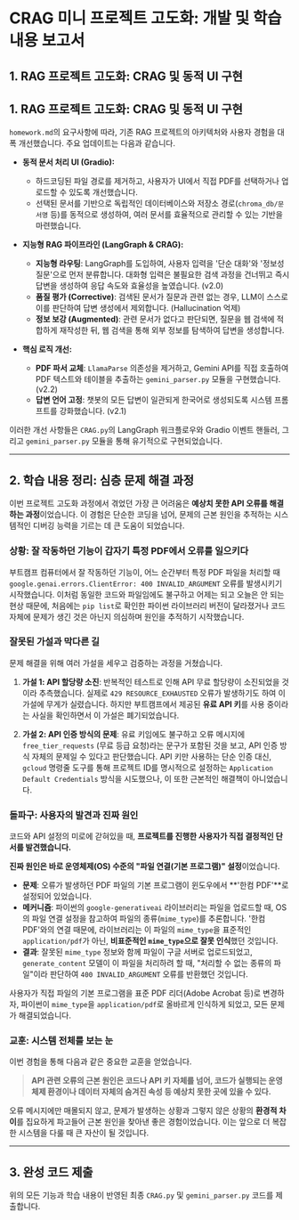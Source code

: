 # CRAG 미니 프로젝트 고도화: 개발 및 학습 내용 보고서

## 1. RAG 프로젝트 고도화: CRAG 및 동적 UI 구현

## 1. RAG 프로젝트 고도화: CRAG 및 동적 UI 구현

`homework.md`의 요구사항에 따라, 기존 RAG 프로젝트의 아키텍처와 사용자 경험을 대폭 개선했습니다. 주요 업데이트는 다음과 같습니다.

*   **동적 문서 처리 UI (Gradio):**
    *   하드코딩된 파일 경로를 제거하고, 사용자가 UI에서 직접 PDF를 선택하거나 업로드할 수 있도록 개선했습니다.
    *   선택된 문서를 기반으로 독립적인 데이터베이스와 저장소 경로(`chroma_db/문서명` 등)를 동적으로 생성하여, 여러 문서를 효율적으로 관리할 수 있는 기반을 마련했습니다.

*   **지능형 RAG 파이프라인 (LangGraph & CRAG):**
    *   **지능형 라우팅**: LangGraph를 도입하여, 사용자 입력을 '단순 대화'와 '정보성 질문'으로 먼저 분류합니다. 대화형 입력은 불필요한 검색 과정을 건너뛰고 즉시 답변을 생성하여 응답 속도와 효율성을 높였습니다. (v2.0)
    *   **품질 평가 (Corrective)**: 검색된 문서가 질문과 관련 없는 경우, LLM이 스스로 이를 판단하여 답변 생성에서 제외합니다. (Hallucination 억제)
    *   **정보 보강 (Augmented)**: 관련 문서가 없다고 판단되면, 질문을 웹 검색에 적합하게 재작성한 뒤, 웹 검색을 통해 외부 정보를 탐색하여 답변을 생성합니다.

*   **핵심 로직 개선:**
    *   **PDF 파서 교체**: `LlamaParse` 의존성을 제거하고, Gemini API를 직접 호출하여 PDF 텍스트와 테이블을 추출하는 `gemini_parser.py` 모듈을 구현했습니다. (v2.2)
    *   **답변 언어 고정**: 챗봇의 모든 답변이 일관되게 한국어로 생성되도록 시스템 프롬프트를 강화했습니다. (v2.1)

이러한 개선 사항들은 `CRAG.py`의 LangGraph 워크플로우와 Gradio 이벤트 핸들러, 그리고 `gemini_parser.py` 모듈을 통해 유기적으로 구현되었습니다.

---

## 2. 학습 내용 정리: 심층 문제 해결 과정

이번 프로젝트 고도화 과정에서 겪었던 가장 큰 어려움은 **예상치 못한 API 오류를 해결하는 과정**이었습니다. 이 경험은 단순한 코딩을 넘어, 문제의 근본 원인을 추적하는 시스템적인 디버깅 능력을 기르는 데 큰 도움이 되었습니다.

### 상황: 잘 작동하던 기능이 갑자기 특정 PDF에서 오류를 일으키다

부트캠프 컴퓨터에서 잘 작동하던 기능이, 어느 순간부터 특정 PDF 파일을 처리할 때 `google.genai.errors.ClientError: 400 INVALID_ARGUMENT` 오류를 발생시키기 시작했습니다. 이처럼 동일한 코드와 파일임에도 불구하고 어제는 되고 오늘은 안 되는 현상 때문에, 처음에는 `pip list`로 확인한 파이썬 라이브러리 버전이 달라졌거나 코드 자체에 문제가 생긴 것은 아닌지 의심하며 원인을 추적하기 시작했습니다.

### 잘못된 가설과 막다른 길

문제 해결을 위해 여러 가설을 세우고 검증하는 과정을 거쳤습니다.

1.  **가설 1: API 할당량 소진**: 반복적인 테스트로 인해 API 무료 할당량이 소진되었을 것이라 추측했습니다. 실제로 `429 RESOURCE_EXHAUSTED` 오류가 발생하기도 하여 이 가설에 무게가 실렸습니다. 하지만 부트캠프에서 제공된 **유료 API 키**를 사용 중이라는 사실을 확인하면서 이 가설은 폐기되었습니다.

2.  **가설 2: API 인증 방식의 문제**: 유료 키임에도 불구하고 오류 메시지에 `free_tier_requests` (무료 등급 요청)라는 문구가 포함된 것을 보고, API 인증 방식 자체의 문제일 수 있다고 판단했습니다. API 키만 사용하는 단순 인증 대신, `gcloud` 명령줄 도구를 통해 프로젝트 ID를 명시적으로 설정하는 `Application Default Credentials` 방식을 시도했으나, 이 또한 근본적인 해결책이 아니었습니다.

### 돌파구: 사용자의 발견과 진짜 원인

코드와 API 설정의 미로에 갇혀있을 때, **프로젝트를 진행한 사용자가 직접 결정적인 단서를 발견했습니다.**

**진짜 원인은 바로 운영체제(OS) 수준의 "파일 연결(기본 프로그램)" 설정**이었습니다.

- **문제**: 오류가 발생하던 PDF 파일의 기본 프로그램이 윈도우에서 **'한컴 PDF'**로 설정되어 있었습니다.
- **메커니즘**: 파이썬의 `google-generativeai` 라이브러리는 파일을 업로드할 때, OS의 파일 연결 설정을 참고하여 파일의 종류(`mime_type`)를 추론합니다. '한컴 PDF'와의 연결 때문에, 라이브러리는 이 파일의 `mime_type`을 표준적인 `application/pdf`가 아닌, **비표준적인 `mime_type`으로 잘못 인식**했던 것입니다.
- **결과**: 잘못된 `mime_type` 정보와 함께 파일이 구글 서버로 업로드되었고, `generate_content` 모델이 이 파일을 처리하려 할 때, "처리할 수 없는 종류의 파일"이라 판단하여 `400 INVALID_ARGUMENT` 오류를 반환했던 것입니다.

사용자가 직접 파일의 기본 프로그램을 표준 PDF 리더(Adobe Acrobat 등)로 변경하자, 파이썬이 `mime_type`을 `application/pdf`로 올바르게 인식하게 되었고, 모든 문제가 해결되었습니다.

### 교훈: 시스템 전체를 보는 눈

이번 경험을 통해 다음과 같은 중요한 교훈을 얻었습니다.

> **API 관련 오류의 근본 원인은 코드나 API 키 자체를 넘어, 코드가 실행되는 운영체제 환경이나 데이터 자체의 숨겨진 속성 등 예상치 못한 곳에 있을 수 있다.**

오류 메시지에만 매몰되지 않고, 문제가 발생하는 상황과 그렇지 않은 상황의 **환경적 차이**를 집요하게 파고들어 근본 원인을 찾아낸 좋은 경험이었습니다. 이는 앞으로 더 복잡한 시스템을 다룰 때 큰 자산이 될 것입니다.

---

## 3. 완성 코드 제출

위의 모든 기능과 학습 내용이 반영된 최종 `CRAG.py` 및 `gemini_parser.py` 코드를 제출합니다.